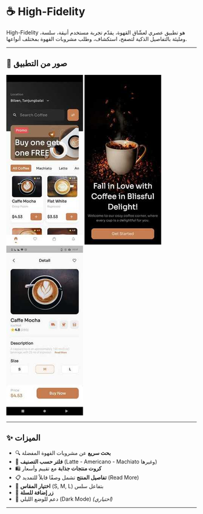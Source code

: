 # ☕ High-Fidelity

High-Fidelity هو تطبيق عصري لعشّاق القهوة، يقدّم تجربة مستخدم أنيقة، سلسة، ومليئة بالتفاصيل الذكية
لتصفح، استكشاف، وطلب مشروبات القهوة بمختلف أنواعها.

---

## 📱 صور من التطبيق

![screenshot1](assets/img/screenshot1.jpeg) ![screenshot2](assets/img/screenshot2.jpeg) ![screenshot3](assets/img/screenshot3.jpeg)

---

## ✨ الميزات

- 🔍 **بحث سريع** عن مشروبات القهوة المفضلة
- 🧩 **فلتر حسب التصنيف** (Latte - Americano - Machiato وغيرها)
- 🛍️ **كروت منتجات جذابة** مع تقييم وأسعار
- 📋 **تفاصيل المنتج** تشمل وصفًا قابلاً للتمديد (Read More)
- 📐 **اختيار المقاس** (S, M, L) بتفاعل سلس
- 🛒 **زر إضافة للسلة**
- 🌙 دعم للوضع الليلي (Dark Mode) *(اختياري)*

---